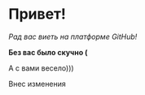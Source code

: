 # Привет!

*Рад вас виеть на платформе GitHub!*

__Без вас было скучно (__

А с вами весело)))

Внес изменения
